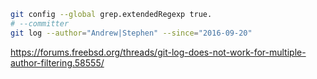 ```bash
git config --global grep.extendedRegexp true.
# --committer
git log --author="Andrew|Stephen" --since="2016-09-20"
```

https://forums.freebsd.org/threads/git-log-does-not-work-for-multiple-author-filtering.58555/